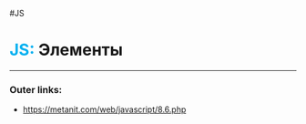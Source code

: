 #JS
# <font color="#00b0f0">JS:</font> Элементы
---
### Outer links:
- https://metanit.com/web/javascript/8.6.php